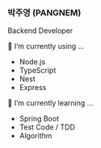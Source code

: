 ### 박주영 (PANGNEM)

Backend Developer

🔭 I’m currently using ...

- Node.js
- TypeScript
- Nest
- Express

🌱 I’m currently learning ...

- Spring Boot
- Test Code / TDD
- Algorithm
